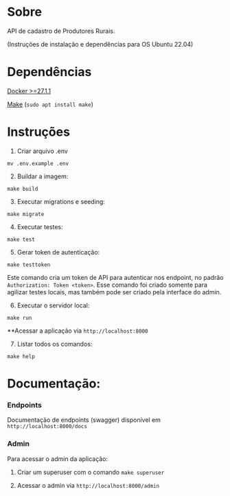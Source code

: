 # Sobre

API de cadastro de Produtores Rurais.

(Instruções de instalação e dependências para OS Ubuntu 22.04)

# Dependências

[Docker >=27.1.1](https://docs.docker.com/engine/install/ubuntu/)

[Make](https://www.gnu.org/software/make/) (`sudo apt install make`)

# Instruções

1) Criar arquivo .env

```shell
mv .env.example .env
```

2) Buildar a imagem:

```shell
make build
```

3) Executar migrations e seeding:

```shell
make migrate
```

4) Executar testes:

```shell
make test
```

5) Gerar token de autenticação:

```shell
make testtoken
```

Este comando cria um token de API para autenticar nos endpoint, no padrão `Authorization: Token <token>`.
Esse comando foi criado somente para agilizar testes locais, mas também pode ser criado pela interface do admin.

6) Executar o servidor local:

```shell
make run
```

**Acessar a aplicação via `http://localhost:8000`

7) Listar todos os comandos:

```shell
make help
```

# Documentação:

### Endpoints

Documentação de endpoints (swagger) disponível em `http://localhost:8000/docs`

### Admin

Para acessar o admin da aplicação:

1) Criar um superuser com o comando `make superuser`

2) Acessar o admin via `http://localhost:8000/admin`
